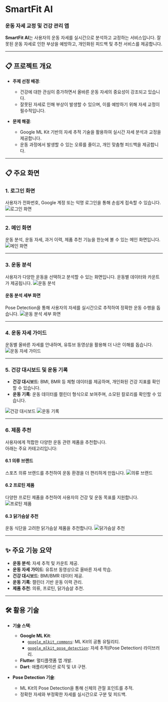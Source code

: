 # **SmartFit AI**

### **운동 자세 교정 및 건강 관리 앱**

**SmartFit AI**는 사용자의 운동 자세를 실시간으로 분석하고 교정하는 서비스입니다. 잘못된 운동 자세로 인한 부상을 예방하고, 개인화된 피드백 및 추천 서비스를 제공합니다.

---

## **📋 프로젝트 개요**

- **주제 선정 배경**:
  - 건강에 대한 관심이 증가하면서 올바른 운동 자세의 중요성이 강조되고 있습니다.
  - 잘못된 자세로 인해 부상이 발생할 수 있으며, 이를 예방하기 위해 자세 교정이 필수적입니다.

- **문제 해결**:
  - Google ML Kit 기반의 자세 추적 기술을 활용하여 실시간 자세 분석과 교정을 제공합니다.
  - 운동 과정에서 발생할 수 있는 오류를 줄이고, 개인 맞춤형 피드백을 제공합니다.

---

## **📋 주요 화면**

### **1. 로그인 화면**
사용자가 전화번호, Google 계정 또는 익명 로그인을 통해 손쉽게 접속할 수 있습니다.
![로그인 화면](./images/login.jpg)

---

### **2. 메인 화면**
운동 분석, 운동 자세, 과거 이력, 제품 추천 기능을 한눈에 볼 수 있는 메인 화면입니다.
![메인 화면](./images/main_screen.jpg)

---

### **3. 운동 분석**
사용자가 다양한 운동을 선택하고 분석할 수 있는 화면입니다. 운동별 데이터와 카운트가 제공됩니다.
![운동 분석](./images/analysis.jpg)

#### **운동 분석 세부 화면**
Pose Detection을 통해 사용자의 자세를 실시간으로 추적하여 정확한 운동 수행을 돕습니다.
![운동 분석 세부 화면](./images/exercise.jpg)

---

### **4. 운동 자세 가이드**
운동별 올바른 자세를 안내하며, 유튜브 동영상을 활용해 더 나은 이해를 돕습니다.
![운동 자세 가이드](./images/guide.jpg)

---

### **5. 건강 대시보드 및 운동 기록**
- **건강 대시보드**: BMI, BMR 등 체형 데이터를 제공하며, 개인화된 건강 지표를 확인할 수 있습니다.
- **운동 기록**: 운동 데이터를 캘린더 형식으로 보여주며, 소모된 칼로리를 확인할 수 있습니다.

![건강 대시보드](./images/bmi.jpg)
![운동 기록](./images/record.jpg)

---

### **6. 제품 추천**
사용자에게 적합한 다양한 운동 관련 제품을 추천합니다.  
아래는 주요 카테고리입니다:

#### **6.1 의류 브랜드**
스포츠 의류 브랜드를 추천하여 운동 환경을 더 편리하게 만듭니다.
![의류 브랜드](./images/clothes.jpg)

#### **6.2 프로틴 제품**
다양한 프로틴 제품을 추천하여 사용자의 건강 및 운동 목표를 지원합니다.
![프로틴 제품](./images/protein.jpg)

#### **6.3 닭가슴살 추천**
운동 식단을 고려한 닭가슴살 제품을 추천합니다.
![닭가슴살 추천](./images/chicken.jpg)

---

## **✨ 주요 기능 요약**

- **운동 분석**: 자세 추적 및 카운트 제공.
- **운동 자세 가이드**: 유튜브 동영상으로 올바른 자세 학습.
- **건강 대시보드**: BMI/BMR 데이터 제공.
- **운동 기록**: 캘린더 기반 운동 이력 관리.
- **제품 추천**: 의류, 프로틴, 닭가슴살 추천.

---


## **🛠️ 활용 기술**

- **기술 스택**:
  - **Google ML Kit**:
    - [`google_mlkit_commons`](https://pub.dev/packages/google_mlkit_commons): ML Kit의 공통 유틸리티.
    - [`google_mlkit_pose_detection`](https://pub.dev/packages/google_mlkit_pose_detection): 자세 추적(Pose Detection) 라이브러리.
  - **Flutter**: 멀티플랫폼 앱 개발.
  - **Dart**: 애플리케이션 로직 및 UI 구현.
    
- **Pose Detection 기술**:
  - ML Kit의 Pose Detection을 통해 신체의 관절 포인트를 추적.
  - 정확한 자세와 부정확한 자세를 실시간으로 구분 및 피드백.


